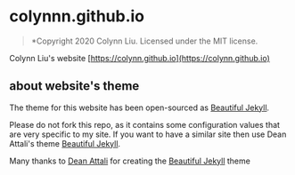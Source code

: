 # colynnn.github.io
> *Copyright 2020 Colynn Liu. Licensed under the MIT license.

Colynn Liu's website [https://colynn.github.io](https://colynn.github.io)

## about website's theme
The theme for this website has been open-sourced as [Beautiful Jekyll](https://deanattali.com/beautiful-jekyll/).

Please do not fork this repo, as it contains some configuration values that are very specific to my site. If you want to have a similar site then use  Dean Attali's theme [Beautiful Jekyll](https://github.com/daattali/beautiful-jekyll).

Many thanks to [Dean Attali](https://deanattali.com) for creating the [Beautiful Jekyll](https://deanattali.com/beautiful-jekyll/) theme